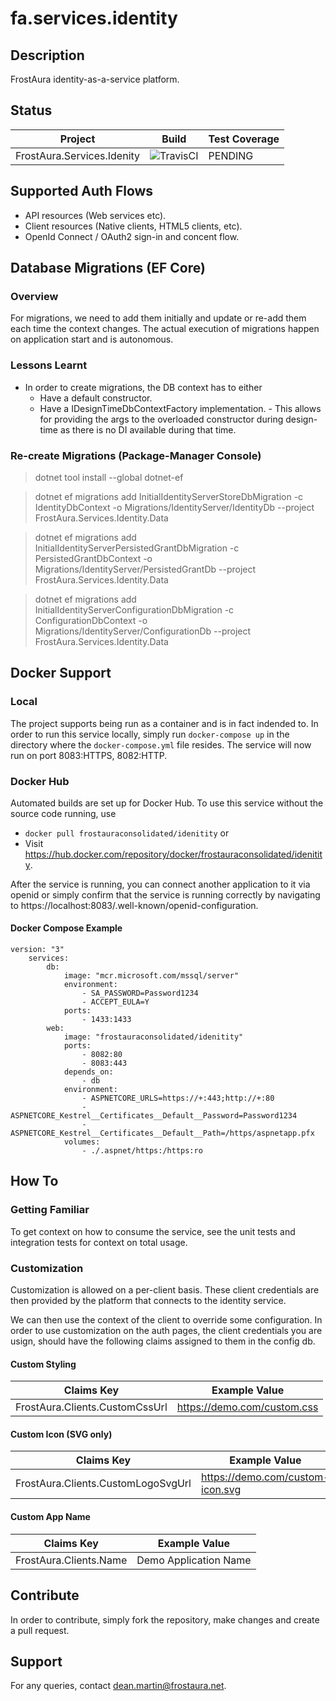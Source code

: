 # fa.services.identity
## Description
FrostAura identity-as-a-service platform.
## Status
| Project | Build | Test Coverage
| --- | --- | --- |
| FrostAura.Services.Idenity | ![TravisCI](https://travis-ci.org/faGH/fa.services.identity.svg?branch=master) | PENDING |
## Supported Auth Flows
- API resources (Web services etc).
- Client resources (Native clients, HTML5 clients, etc).
- OpenId Connect / OAuth2 sign-in and concent flow.
## Database Migrations (EF Core)
### Overview
For migrations, we need to add them initially and update or re-add them each time the context changes. The actual execution of migrations happen on application start and is autonomous.
### Lessons Learnt
- In order to create migrations, the DB context has to either
    - Have a default constructor.
    - Have a IDesignTimeDbContextFactory implementation. - This allows for providing the args to the overloaded constructor during design-time as there is no DI available during that time. 

### Re-create Migrations (Package-Manager Console)
> dotnet tool install --global dotnet-ef

> dotnet ef migrations add InitialIdentityServerStoreDbMigration -c IdentityDbContext -o Migrations/IdentityServer/IdentityDb --project FrostAura.Services.Identity.Data

> dotnet ef migrations add InitialIdentityServerPersistedGrantDbMigration -c PersistedGrantDbContext -o Migrations/IdentityServer/PersistedGrantDb --project FrostAura.Services.Identity.Data

> dotnet ef migrations add InitialIdentityServerConfigurationDbMigration -c ConfigurationDbContext -o Migrations/IdentityServer/ConfigurationDb --project FrostAura.Services.Identity.Data

## Docker Support
### Local
The project supports being run as a container and is in fact indended to. In order to run this service locally, simply run `docker-compose up` in the directory where the `docker-compose.yml` file resides. The service will now run on port 8083:HTTPS, 8082:HTTP.
### Docker Hub
Automated builds are set up for Docker Hub. To use this service without the source code running, use 
- `docker pull frostauraconsolidated/idenitity` or 
- Visit https://hub.docker.com/repository/docker/frostauraconsolidated/idenitity.

After the service is running, you can connect another application to it via openid or simply confirm that the service is running correctly by navigating to https://localhost:8083/.well-known/openid-configuration.
#### Docker Compose Example
    version: "3"
        services:
            db:
                image: "mcr.microsoft.com/mssql/server"
                environment:
                    - SA_PASSWORD=Password1234
                    - ACCEPT_EULA=Y
                ports:
                    - 1433:1433
            web:
                image: "frostauraconsolidated/idenitity"
                ports:
                    - 8082:80
                    - 8083:443
                depends_on:
                    - db
                environment:
                    - ASPNETCORE_URLS=https://+:443;http://+:80
                    - ASPNETCORE_Kestrel__Certificates__Default__Password=Password1234
                    - ASPNETCORE_Kestrel__Certificates__Default__Path=/https/aspnetapp.pfx
                volumes:
                    - ./.aspnet/https:/https:ro

## How To
### Getting Familiar
To get context on how to consume the service, see the unit tests and integration tests for context on total usage.
### Customization
Customization is allowed on a per-client basis. These client credentials are then provided by the platform that connects to the identity service.

We can then use the context of the client to override some configuration. In order to use customization on the auth pages, the client credentials you are usign, should have the following claims assigned to them in the config db.
#### Custom Styling
| Claims Key | Example Value |
| --- | --- |
| FrostAura.Clients.CustomCssUrl | https://demo.com/custom.css |

#### Custom Icon (SVG only)
| Claims Key | Example Value |
| --- | --- |
| FrostAura.Clients.CustomLogoSvgUrl | https://demo.com/custom-icon.svg |

#### Custom App Name
| Claims Key | Example Value |
| --- | --- |
| FrostAura.Clients.Name | Demo Application Name |

## Contribute
In order to contribute, simply fork the repository, make changes and create a pull request.

## Support
For any queries, contact dean.martin@frostaura.net.
